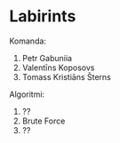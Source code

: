 # Labirints

Komanda:
1. Petr Gabuniia
2. Valentīns Koposovs
3. Tomass Kristiāns Šterns

Algoritmi:
1. ??
2. Brute Force
3. ??
